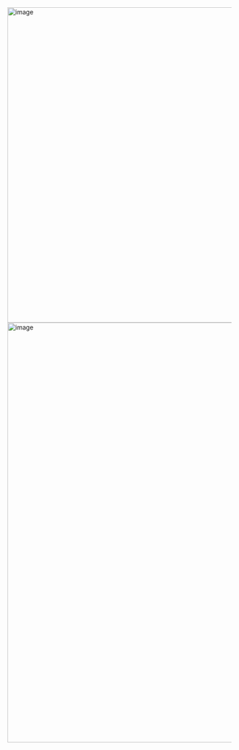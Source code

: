 <img width="709" alt="image" src="https://github.com/user-attachments/assets/ce47e400-fcd7-46a5-9c29-086fb6d07c01" />
<img width="944" alt="image" src="https://github.com/user-attachments/assets/79c4570a-36ca-40ec-a35d-ab92538f9aef" />
